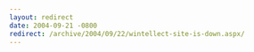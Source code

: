 ```yaml
---
layout: redirect
date: 2004-09-21 -0800
redirect: /archive/2004/09/22/wintellect-site-is-down.aspx/
---
```


